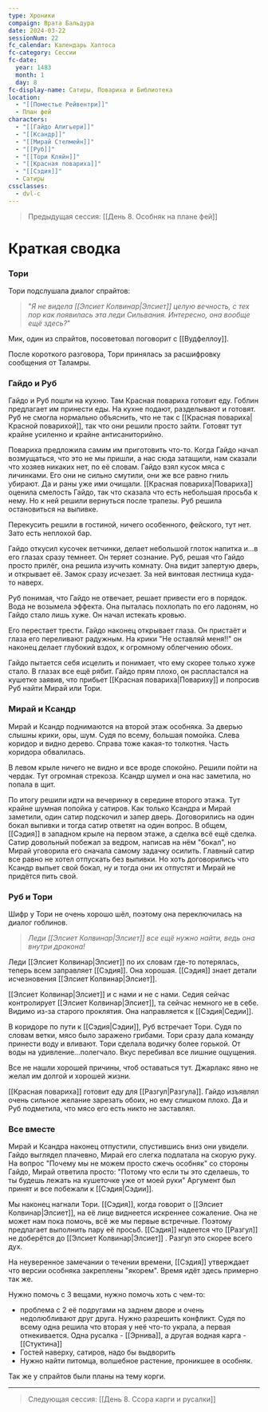 ```yaml
---
type: Хроники
compaign: Врата Бальдура
date: 2024-03-22
sessionNum: 22
fc_calendar: Календарь Хаптоса
fc-category: Сессии
fc-date:
  year: 1483
  month: 1
  day: 8
fc-display-name: Сатиры, Повариха и Библиотека
location:
  - "[[Поместье Рейвентри]]"
  - План фей
characters:
  - "[[Гайдо Алигьери]]"
  - "[[Ксандр]]"
  - "[[Мирай Стелмейн]]"
  - "[[Руб]]"
  - "[[Тори Кляйн]]"
  - "[[Красная повариха]]"
  - "[[Сэдия]]"
  - Сатиры
cssclasses:
  - dvl-c
---
```


> Предыдущая сессия: [[День 8. Особняк на плане фей]]


# Краткая сводка

### Тори
Тори подслушала диалог спрайтов:

> "*Я не видела [[Элсиет Колвинар|Элсиет]] целую вечность, с тех пор как появилась эта леди Сильвания. Интересно, она вообще ещё здесь?*"

Мик, один из спрайтов, посоветовал поговорит с [[Вудфеллоу]]. 

После короткого разговора, Тори принялась за расшифровку сообщения от Таламры.


### Гайдо и Руб
Гайдо и Руб пошли на кухню. Там Красная повариха готовит еду. Гоблин предлагает им принести еды. На кухне подают, разделывают и готовят.
Руб не смогла нормально объяснить, что не так с [[Красная повариха|Красной поварихой]], так что они решили просто зайти. Готовят тут крайне усиленно и крайне антисаниторийно. 

Повариха предложила самим им приготовить что-то. Когда Гайдо начал возмущаться, что это не мы пришли, а нас сюда затащили, нам сказали что хозяев никаких нет, по её словам.
Гайдо взял кусок мяса с личинками. Его они не сильно смутили, они же все равно гниль убирают. Да и раны уже ими очищали. 
[[Красная повариха|Повариха]] оценила смелость Гайдо, так что сказала что есть небольшая просьба к нему. Но к ней решили вернуться после трапезы.
Руб решила остановиться на выпивке.

 Перекусить решили в гостиной, ничего особенного, фейского, тут нет. Зато есть неплохой бар. 

Гайдо откусил кусочек ветчинки, делает небольшой глоток напитка и...в его глазах сразу темнеет. Он теряет сознание.
Руб, решая что Гайдо просто прилёг, она решила изучить комнату. 
Она видит запертую дверь, и открывает её. Замок сразу исчезает. За ней винтовая лестница куда-то наверх.

Руб понимая, что Гайдо не отвечает, решает привести его в порядок. Вода не возымела эффекта. Она пыталась похлопать по его ладоням, но Гайдо стало лишь хуже. Он начал истекать кровью.

Его перестает трести. Гайдо наконец открывает глаза. Он пристаёт и глаза его переливают радужным. На крики "Не оставляй меня!!" он наконец делает глубокий вздох, к огромному облегчению обоих.

Гайдо пытается себя исцелить и понимает, что ему скорее только хуже стало. В глазах все ещё рябит. Гайдо прям плохо, он распластался на кушетке заявив, что прибьет [[Красная повариха|Повариху]] и попросив Руб найти Мирай или Тори.

### Мирай и Ксандр
Мирай и Ксандр поднимаются на второй этаж особняка. За дверью слышны крики, оры, шум. Судя по всему, большая помойка. Слева коридор и видно дерево. Справа тоже какая-то толкотня. Часть коридора обвалилась.

В левом крыле ничего не видно и все вроде спокойно. Решили пойти на чердак.
Тут огромная стрекоза. Ксандр шумел и она нас заметила, но попала  в щит. 

По итогу решили идти на вечеринку в середине второго этажа. Тут крайне шумная попойка у сатиров. Как только Ксандра и Мирай заметили, один сатир подскочил и запер дверь. Договорились на один бокал выпивки и тогда сатир ответят на один вопрос. 
В общем, [[Сэдия]] в западном крыле на первом этаже, а сделка всё ещё сделка.
Сатир довольный побежал за ведром, написав на нём "бокал", но Мирай уговорила его сначала самому задачку осилить. Главный сатир все равно не хотел отпускать без выпивки. Но хоть договорились что Ксандр выпьет свой бокал, ну и тогда они их отпустят и Мирай не придётся пить свой.

### Руб и Тори

Шифр у Тори не очень хорошо шёл, поэтому она переключилась на диалог гоблинов.

> *Леди [[Элсиет Колвинар|Элсиет]] все ещё нужно найти, ведь она внутри дракона!*

Леди [[Элсиет Колвинар|Элсиет]] по их словам где-то потерялась, теперь всем заправляет [[Сэдия]]. Она хорошая. [[Сэдия]] знает детали исчезновения [[Элсиет Колвинар|Элсиет]].

[[Элсиет Колвинар|Элсиет]] и с нами и не с нами. Седия сейчас контролирует [[Элсиет Колвинар|Элсиет]], та сейчас немного не в себе. Видимо из-за старого проклятия.
Она направляется к [[Сэдия|Седии]].

В коридоре по пути к [[Сэдия|Сэдии]], Руб встречает Тори. Судя по словам ветки, мясо было заражено грибами. Тори сразу дала команду принести воду и вливают.
Тори сделала водичку более горькой. От воды на удивление...полегчало. Вкус перебивал все лишние ощущения.

Все не нашли хорошей причины, чтоб оставаться тут. Джарлакс явно не желал им долгой и хорошей жизни.

[[Красная повариха]] готовит еду для [[Разгул|Разгула]]. Гайдо изъявлял очень сильное желание зарезать обоих, но ему слишком плохо. Да и Руб подметила, что мясо его есть никто не заставлял.

### Все вместе
Мирай и Ксандра наконец отпустили, спустившись вниз они увидели. Гайдо выглядел плачевно, Мирай его слегка подлатала на скорую руку.
На вопрос "Почему мы не можем просто сжечь особняк" со стороны Гайдо, Мирай ответила просто: "Потому что если ты это сделаешь, то ты будешь лежать на кушеточке уже от моей руки"
Аргумент был принят и все побежали к [[Сэдия|Сэдии]].

Мы наконец нагнали Тори. 
[[Сэдия]], когда говорит о [[Элсиет Колвинар|Элсиет]], на её лице виднеется искреннее сожаление. Она не может нам пока помочь, всё же мы первые встречные. Поэтому предлагает выполнить пару её просьб.
[[Сэдия]] надеется что [[Разгул]] не доберётся до [[Элсиет Колвинар|Элсиет]] . Разгул это скорее всего дух.

На неуверенное замечании о течении времени, [[Сэдия]] утверждает что версии особняка закреплены "якорем". Время идёт здесь примерно так же.

Нужно помочь с 3 вещами, нужно помочь хоть с чем-то:
- проблема с 2 её подругами на заднем дворе и очень недолюбливают друг друга. Нужно разрешить конфликт. Судя по всему одна решила что вторая у неё что-то украла, а первая отнекивается. Одна русалка - [[Эрнива]], а другая водная карга - [[Стуктина]]
- Гостей наверху, сатиров, надо бы выдворить
- Нужно найти питомца, волшебное растение, проникшее в особняк.

Так же у спрайтов были планы на тему корги.


---
> Следующая сессия: [[День 8. Ссора карги и русалки]]